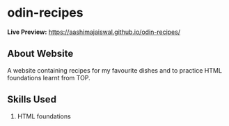 # odin-recipes
**Live Preview:** https://aashimajaiswal.github.io/odin-recipes/
## About Website
A website containing recipes for my favourite dishes and to practice HTML foundations learnt from TOP.
## Skills Used
1. HTML foundations
